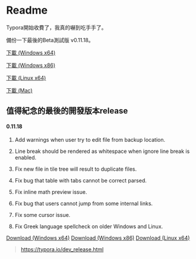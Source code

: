# Readme

Typora開始收費了，我真的嚇到吃手手了。

備份一下最後的Beta測試版 v0.11.18。

[下載 (Windows x64)](https://github.com/HowardWhile/typora-beta/raw/main/typora-update-x64-1117.exe)

[下載 (Windows x86)](https://github.com/HowardWhile/typora-beta/raw/main/typora-update-ia32-1117.exe)

[下載 (Linux x64)](https://github.com/HowardWhile/typora-beta/raw/main/typora_0.11.18_amd64.deb)

[下載 (Mac)](https://github.com/HowardWhile/typora-beta/raw/main/Typora-0.11.18.dmg)

## 值得紀念的最後的開發版本release

#### 0.11.18

1. Add warnings when user try to edit file from backup location.

2. Line break should be rendered as whitespace when ignore line break is enabled.

3. Fix new file in tile tree will result to duplicate files.

4. Fix bug that table with tabs cannot be correct parsed.

5. Fix inline math preview issue.

6. Fix bug that users cannot jump from some internal links.

7. Fix some cursor issue.

8. Fix Greek language spellcheck on older Windows and Linux.

[Download (Windows x64)](https://download.typora.io/windows/typora-update-x64-1117.exe) [Download (Windows x86)](https://download.typora.io/windows/typora-update-ia32-1117.exe) [Download (Linux x64)](https://download.typora.io/linux/typora_0.11.18_amd64.deb)



> https://typora.io/dev_release.html